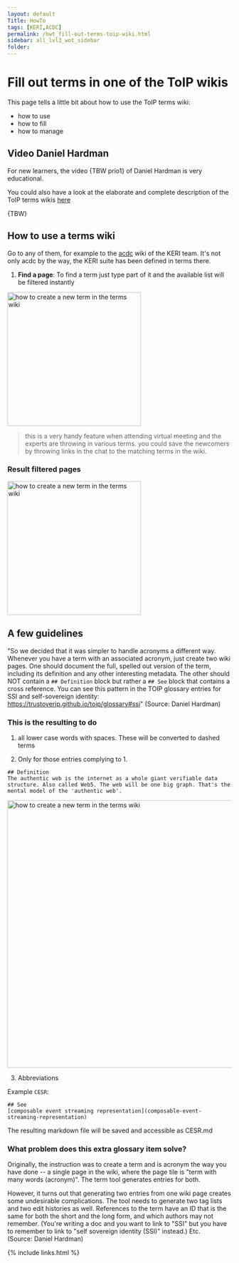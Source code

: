 ```yaml
---
layout: default
Title: HowTo
tags: [KERI,ACDC]
permalink: /hwt_fill-out-terms-toip-wiki.html
sidebar: all_lvl3_wot_sidebar
folder: 
---
```

# Fill out terms in one of the ToIP wikis

This page tells a little bit about how to use the ToIP terms wiki:
- how to use
- how to fill
- how to manage

## Video Daniel Hardman
For new learners, the video {TBW prio1} of Daniel Hardman is very educational. 

You could also have a look at the elaborate and complete description of the ToIP terms wikis [here](https://github.com/trustoverip/toip)

{TBW}

## How to use a terms wiki
Go to any of them, for example to the [acdc](https://github.com/trustoverip/acdc/wiki) wiki of the KERI team. It's not only acdc by the way, the KERI suite has been defined in terms there.

1. **Find a page**: To find a term just type part of it and the available list will be filtered instantly
<img src="https://raw.githubusercontent.com/WebOfTrust/WOT-terms/gh-pages/images/find-a-page.png" alt="how to create a new term in the terms wiki" width="300">

> this is a very handy feature when attending virtual meeting and the experts are throwing in various terms.
> you could save the newcomers by throwing links in the chat to the matching terms in the wiki. 
### Result filtered pages

<img src="https://raw.githubusercontent.com/WebOfTrust/WOT-terms/gh-pages/images/filter-pages.png" alt="how to create a new term in the terms wiki" width="300">

## A few guidelines

"So we decided that it was simpler to handle acronyms a different way. Whenever you have a term with an associated acronym, just create two wiki pages. One should document the full, spelled out version of the term, including its definition and any other interesting metadata. The other should NOT contain a `## Definition` block but rather a `## See` block that contains a cross reference. You can see this pattern in the TOIP glossary entries for SSI and self-sovereign identity: https://trustoverip.github.io/toip/glossary#ssi" (Source: Daniel Hardman)

### This is the resulting to do

1. all lower case words with spaces. These will be converted to dashed terms

2. Only for those entries complying to 1.


```
## Definition
The authentic web is the internet as a whole giant verifiable data structure. Also called Web5. The web will be one big graph. That's the mental model of the 'authentic web'.
```

<img src="https://raw.githubusercontent.com/WebOfTrust/WOT-terms/gh-pages/images/new-term-wiki-page.png" alt="how to create a new term in the terms wiki" width="600">

3. Abbreviations

Example `CESR`:

```
## See
[composable event streaming representation](composable-event-streaming-representation)
```

The resulting markdown file will be saved and accessible as CESR.md

### What problem does this extra glossary item solve?

Originally, the instruction was to create a term and is acronym the way you have done -- a single page in the wiki, where the page tile is "term with many words (acronym)". The term tool generates entries for both.

However, it turns out that generating two entries from one wiki page creates some undesirable complications. The tool needs to generate two tag lists and two edit histories as well. References to the term have an ID that is the same for both the short and the long form, and which authors may not remember. (You're writing a doc and you want to link to "SSI" but you have to remember to link to "self sovereign identity (SSI)" instead.) Etc.\
(Source: Daniel Hardman)

{% include links.html %}